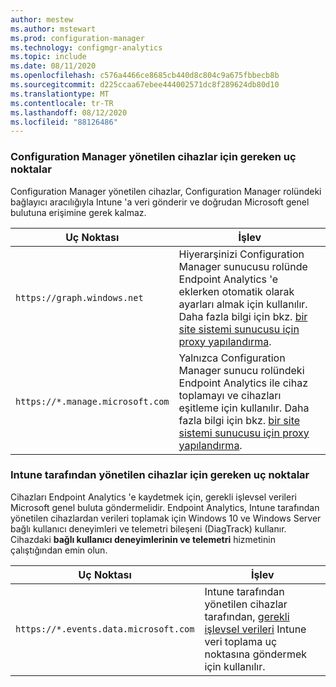 ```yaml
---
author: mestew
ms.author: mstewart
ms.prod: configuration-manager
ms.technology: configmgr-analytics
ms.topic: include
ms.date: 08/11/2020
ms.openlocfilehash: c576a4466ce8685cb440d8c804c9a675fbbecb8b
ms.sourcegitcommit: d225ccaa67ebee444002571dc8f289624db80d10
ms.translationtype: MT
ms.contentlocale: tr-TR
ms.lasthandoff: 08/12/2020
ms.locfileid: "88126486"
---
```

### <a name="endpoints-required-for-configuration-manager-managed-devices"></a>Configuration Manager yönetilen cihazlar için gereken uç noktalar

Configuration Manager yönetilen cihazlar, Configuration Manager rolündeki bağlayıcı aracılığıyla Intune 'a veri gönderir ve doğrudan Microsoft genel bulutuna erişimine gerek kalmaz.

| Uç Noktası  | İşlev  |
|-----------|-----------|
| `https://graph.windows.net` | Hiyerarşinizi Configuration Manager sunucusu rolünde Endpoint Analytics 'e eklerken otomatik olarak ayarları almak için kullanılır. Daha fazla bilgi için bkz. [bir site sistemi sunucusu için proxy yapılandırma](../proxy-server-support.md#configure-the-proxy-for-a-site-system-server). |
| `https://*.manage.microsoft.com` | Yalnızca Configuration Manager sunucu rolündeki Endpoint Analytics ile cihaz toplamayı ve cihazları eşitleme için kullanılır. Daha fazla bilgi için bkz. [bir site sistemi sunucusu için proxy yapılandırma](../proxy-server-support.md#configure-the-proxy-for-a-site-system-server). |

### <a name="endpoints-required-for-intune-managed-devices"></a>Intune tarafından yönetilen cihazlar için gereken uç noktalar

Cihazları Endpoint Analytics 'e kaydetmek için, gerekli işlevsel verileri Microsoft genel buluta göndermelidir. Endpoint Analytics, Intune tarafından yönetilen cihazlardan verileri toplamak için Windows 10 ve Windows Server bağlı kullanıcı deneyimleri ve telemetri bileşeni (DiagTrack) kullanır. Cihazdaki **bağlı kullanıcı deneyimlerinin ve telemetri** hizmetinin çalıştığından emin olun.

| Uç Noktası  | İşlev  |
|-----------|-----------|
| `https://*.events.data.microsoft.com` | Intune tarafından yönetilen cihazlar tarafından, [gerekli işlevsel verileri](../../../../../analytics/data-collection.md#bkmk_datacollection) Intune veri toplama uç noktasına göndermek için kullanılır. |
